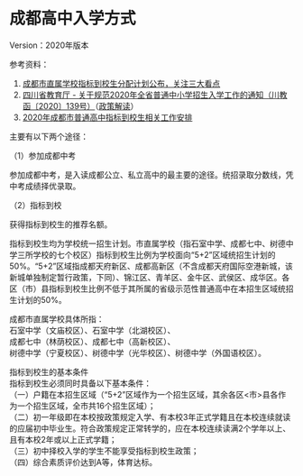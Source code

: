# 成都高中入学方式
Version：2020年版本

参考资料：
1. [成都市直属学校指标到校生分配计划公布，关注三大看点](https://www.cdzk.org/cont/52/2020/6/2/20810.shtml)
2. [四川省教育厅 - 关于规范2020年全省普通中小学招生入学工作的通知（川教函〔2020〕139号）](http://edu.sc.gov.cn/scedu/c101518/2020/4/8/f1872069a1bc4826a3e1a4a32e898349.shtml)（[政策解读](http://edu.sc.gov.cn/scedu/c100503/2020/4/8/2468505235c94b42aed3c62710387981.shtml)）
3. [2020年成都市普通高中指标到校生相关工作安排](https://www.cdzk.org/cont/52/2020/4/20/20536.shtml)

主要有以下两个途径：

（1）参加成都中考

参加成都中考，是入读成都公立、私立高中的最主要的途径。统招录取分数线，凭中考成绩择优录取。

（2）指标到校  

获得指标到校生的推荐名额。

指标到校生均为学校统一招生计划。市直属学校（指石室中学、成都七中、树德中学三所学校的七个校区）指标到校生比例为学校面向“5+2”区域统招生计划的50%。“5+2”区域指成都天府新区、成都高新区（不含成都天府国际空港新城，该新城单独制定暂行政策，下同）、锦江区、青羊区、金牛区、武侯区、成华区。各区（市）县指标到校生比例不低于其所属的省级示范性普通高中在本招生区域统招生计划的50%。

成都市直属学校具体所指：  
石室中学（文庙校区）、石室中学（北湖校区）、  
成都七中（林荫校区）、成都七中（高新校区）、  
树德中学（宁夏校区）、树德中学（光华校区）、树德中学（外国语校区）。  

指标到校生的基本条件   
指标到校生必须同时具备以下基本条件：  
（一）户籍在本招生区域（“5+2”区域作为一个招生区域，其余各区<市>县各作为一个招生区域，全市共16个招生区域）；  
（二）初一年级即在本校按政策规定入学、有本校3年正式学籍且在本校连续就读的应届初中毕业生。符合政策规定正常转学的，应在本校连续读满2个学年以上、且有本校2年或以上正式学籍；  
（三）初中择校入学的学生不能享受指标到校生政策；  
（四）综合素质评价达到A等，体育达标。  

